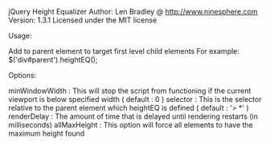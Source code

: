 jQuery Height Equalizer
Author: Len Bradley @ http://www.ninesphere.com
Version: 1.3.1
Licensed under the MIT license

Usage:

Add to parent element to target first level child elements
For example: $('div#parent').heightEQ();

Options:

minWindowWidth : This will stop the script from functioning if the current viewport is below specified width ( default : 0 )
selector : This is the selector relative to the parent element which heightEQ is defined ( default : '> *' )
renderDelay : The amount of time that is delayed until rendering restarts (in milliseconds)
allMaxHeight : This option will force all elements to have the maximum height found